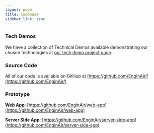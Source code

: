 ```yaml
---
layout: page
title: Codebase
sidebar_link: true
---
```


### Tech Demos
We have a collection of Technical Demos available demonstrating our chosen technologies at [our tech demo project page](https://github.com/EnginAir/tech-demos).
### Source Code
All of our code is available on GitHub at [https://github.com/EnginAir/](https://github.com/EnginAir/)

### Prototype
**Web App**: [https://github.com/EnginAir/web-app](https://github.com/EnginAir/web-app)

**Server Side App**: [https://github.com/EnginAir/server-side-app](https://github.com/EnginAir/server-side-app)
